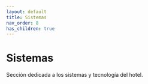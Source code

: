 ```yaml
---
layout: default
title: Sistemas
nav_order: 8
has_children: true
---
```


# Sistemas

Sección dedicada a los sistemas y tecnología del hotel.